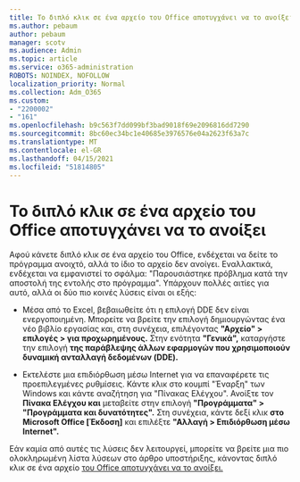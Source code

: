 ```yaml
---
title: Το διπλό κλικ σε ένα αρχείο του Office αποτυγχάνει να το ανοίξει
ms.author: pebaum
author: pebaum
manager: scotv
ms.audience: Admin
ms.topic: article
ms.service: o365-administration
ROBOTS: NOINDEX, NOFOLLOW
localization_priority: Normal
ms.collection: Adm_O365
ms.custom:
- "2200002"
- "161"
ms.openlocfilehash: b9c563f7dd099bf3bad9018f69e2096816dd7290
ms.sourcegitcommit: 8bc60ec34bc1e40685e3976576e04a2623f63a7c
ms.translationtype: MT
ms.contentlocale: el-GR
ms.lasthandoff: 04/15/2021
ms.locfileid: "51814805"
---
```

# <a name="double-clicking-an-office-file-fails-to-open-it"></a>Το διπλό κλικ σε ένα αρχείο του Office αποτυγχάνει να το ανοίξει

Αφού κάνετε διπλό κλικ σε ένα αρχείο του Office, ενδέχεται να δείτε το πρόγραμμα ανοιχτό, αλλά το ίδιο το αρχείο δεν ανοίγει. Εναλλακτικά, ενδέχεται να εμφανιστεί το σφάλμα: "Παρουσιάστηκε πρόβλημα κατά την αποστολή της εντολής στο πρόγραμμα". Υπάρχουν πολλές αιτίες για αυτό, αλλά οι δύο πιο κοινές λύσεις είναι οι εξής:

- Μέσα από το Excel, βεβαιωθείτε ότι η επιλογή DDE δεν είναι ενεργοποιημένη. Μπορείτε να βρείτε την επιλογή δημιουργώντας ένα νέο βιβλίο εργασίας και, στη συνέχεια, επιλέγοντας **"Αρχείο" > επιλογές > για προχωρημένους.** Στην ενότητα **"Γενικά",** καταργήστε την επιλογή **της παράβλεψης άλλων εφαρμογών που χρησιμοποιούν δυναμική ανταλλαγή δεδομένων (DDE).**

- Εκτελέστε μια επιδιόρθωση μέσω Internet για να επαναφέρετε τις προεπιλεγμένες ρυθμίσεις. Κάντε κλικ στο κουμπί "Έναρξη" των Windows και κάντε αναζήτηση για "Πίνακας Ελέγχου". Ανοίξτε τον **Πίνακα Ελέγχου και** μεταβείτε στην επιλογή **"Προγράμματα" > "Προγράμματα και δυνατότητες".** Στη συνέχεια, κάντε δεξί κλικ **στο Microsoft Office [Έκδοση]** και επιλέξτε **"Αλλαγή > Επιδιόρθωση μέσω Internet".**

Εάν καμία από αυτές τις λύσεις δεν λειτουργεί, μπορείτε να βρείτε μια πιο ολοκληρωμένη λίστα λύσεων στο άρθρο υποστήριξης, κάνοντας διπλό κλικ σε ένα αρχείο [του Office αποτυγχάνει να το ανοίξει.](https://support.office.com/article/Double-clicking-an-Office-file-fails-to-open-it-1e9c0ad9-34c8-4440-a42e-d30186b29ed6)
